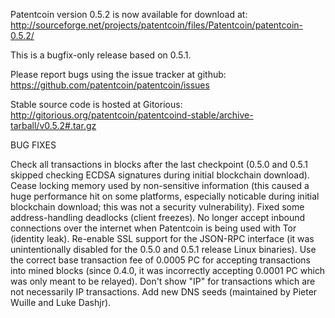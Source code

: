 Patentcoin version 0.5.2 is now available for download at:
http://sourceforge.net/projects/patentcoin/files/Patentcoin/patentcoin-0.5.2/

This is a bugfix-only release based on 0.5.1.

Please report bugs using the issue tracker at github:
https://github.com/patentcoin/patentcoin/issues

Stable source code is hosted at Gitorious:
http://gitorious.org/patentcoin/patentcoind-stable/archive-tarball/v0.5.2#.tar.gz

BUG FIXES

Check all transactions in blocks after the last checkpoint (0.5.0 and 0.5.1 skipped checking ECDSA signatures during initial blockchain download).
Cease locking memory used by non-sensitive information (this caused a huge performance hit on some platforms, especially noticable during initial blockchain download; this was
not a security vulnerability).
Fixed some address-handling deadlocks (client freezes).
No longer accept inbound connections over the internet when Patentcoin is being used with Tor (identity leak).
Re-enable SSL support for the JSON-RPC interface (it was unintentionally disabled for the 0.5.0 and 0.5.1 release Linux binaries).
Use the correct base transaction fee of 0.0005 PC for accepting transactions into mined blocks (since 0.4.0, it was incorrectly accepting 0.0001 PC which was only meant to be relayed).
Don't show "IP" for transactions which are not necessarily IP transactions.
Add new DNS seeds (maintained by Pieter Wuille and Luke Dashjr).
